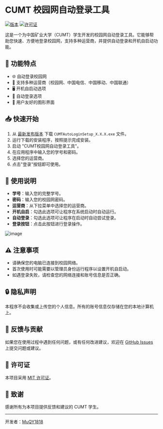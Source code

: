 # CUMT 校园网自动登录工具

[![版本](https://img.shields.io/github/v/release/MuQY1818/CUMT_Net_Auto_Login?include_prereleases)](https://github.com/MuQY1818/CUMT_Net_Auto_Login/releases)
[![许可证](https://img.shields.io/github/license/MuQY1818/CUMT_Net_Auto_Login)](https://github.com/MuQY1818/CUMT_Net_Auto_Login/blob/main/LICENSE)

这是一个为中国矿业大学（CUMT）学生开发的校园网自动登录工具。它能够帮助您快速、方便地登录校园网，支持多种运营商，并提供自动登录和开机自启动功能。

## 🚀 功能特点

- 🌐 自动登录校园网
- 🔄 支持多种运营商（校园网、中国电信、中国移动、中国联通）
- 🖥️ 开机自启动选项
- 🔑 自动登录选项
- 👥 用户友好的图形界面

## 📥 快速开始

1. 从 [最新发布版本](https://github.com/MuQY1818/CUMT_Net_Auto_Login/releases/latest) 下载 `CUMTAutoLoginSetup_X.X.X.exe` 文件。
2. 运行下载的安装程序，按照提示完成安装。
3. 启动 "CUMT校园网自动登录工具"。
4. 在应用程序中输入您的学号和密码。
5. 选择您的运营商。
6. 点击"登录"按钮即可使用。

## 🔧 使用说明

- **学号**：输入您的完整学号。
- **密码**：输入您的校园网密码。
- **运营商**：从下拉菜单中选择您的运营商。
- **开机自启**：勾选此选项可让程序在系统启动时自动运行。
- **自动登录**：勾选此选项可让程序在启动时自动尝试登录。
- **登录按钮**：点击此按钮进行登录操作。

![image](https://github.com/user-attachments/assets/f7addfd9-c04d-41df-bd72-1ff21e814ded)


## ⚠️ 注意事项

- 请确保您的电脑已连接到校园网络。
- 首次使用时可能需要以管理员身份运行程序以设置开机自启动。
- 如遇登录失败，请检查您的网络连接和账号信息是否正确。

## 🔒 隐私声明

本程序不会收集或上传您的个人信息。所有的账号信息仅存储在您的本地计算机上。

## 🤝 反馈与贡献

如果您在使用过程中遇到任何问题，或有任何改进建议，欢迎在 [GitHub Issues](https://github.com/MuQY1818/CUMT_Net_Auto_Login/issues) 上提交问题或建议。

## 📄 许可证

本项目采用 [MIT 许可证](LICENSE)。

## 🙏 致谢

感谢所有为本项目提供反馈和建议的 CUMT 学生。

---

开发者：[MuQY1818](https://github.com/MuQY1818)
